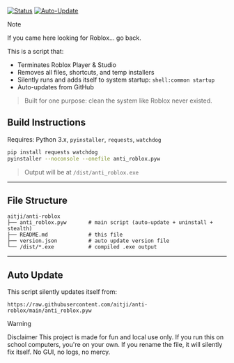[![Status](https://img.shields.io/badge/status-active-critical)](https://github.com/aitji/anti-roblox)
[![Auto-Update](https://img.shields.io/badge/auto--update-enabled-success)](https://raw.githubusercontent.com/aitji/anti-roblox/main/anti_roblox.pyw)

> [!NOTE]
> If you came here looking for Roblox... go back.

This is a script that:
- Terminates Roblox Player & Studio
- Removes all files, shortcuts, and temp installers
- Silently runs and adds itself to system startup: `shell:common startup`
- Auto-updates from GitHub

> Built for one purpose: clean the system like Roblox never existed.

## Build Instructions

Requires: Python 3.x, `pyinstaller`, `requests`, `watchdog`

```bash
pip install requests watchdog
pyinstaller --noconsole --onefile anti_roblox.pyw
```

> Output will be at `/dist/anti_roblox.exe`

---

## File Structure

```
aitji/anti-roblox
├── anti_roblox.pyw       # main script (auto-update + uninstall + stealth)
├── README.md             # this file
├── version.json          # auto update version file
└── /dist/*.exe           # compiled .exe output
```

---

## Auto Update

This script silently updates itself from:

```
https://raw.githubusercontent.com/aitji/anti-roblox/main/anti_roblox.pyw
```

> [!WARNING]
> Disclaimer
> This project is made for fun and local use only.
> If you run this on school computers, you're on your own.
> If you rename the file, it will silently fix itself.
> No GUI, no logs, no mercy.